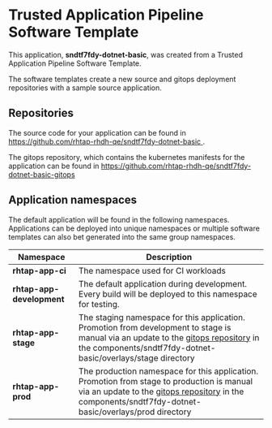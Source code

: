 # Trusted Application Pipeline Software Template

This application, **sndtf7fdy-dotnet-basic**, was created from a Trusted Application Pipeline Software Template.

The software templates create a new source and gitops deployment repositories with a sample source application. 

## Repositories

The source code for your application can be found in [https://github.com/rhtap-rhdh-qe/sndtf7fdy-dotnet-basic ](https://github.com/rhtap-rhdh-qe/sndtf7fdy-dotnet-basic ).
 
The gitops repository, which contains the kubernetes manifests for the application can be found in 
[https://github.com/rhtap-rhdh-qe/sndtf7fdy-dotnet-basic-gitops ](https://github.com/rhtap-rhdh-qe/sndtf7fdy-dotnet-basic-gitops ) 

## Application namespaces 

The default application will be found in the following namespaces. Applications can be deployed into unique namespaces or multiple software templates can also bet generated into the same group namespaces.  

|  Namespace   |  Description   |  
| -------- | -------- |
| **rhtap-app-ci** | The namespace used for CI workloads |
| **rhtap-app-development** | The default application during development. Every build will be deployed to this namespace for testing. |
| **rhtap-app-stage** | The staging namespace for this application. Promotion from development to stage is manual via an update to the [gitops repository](https://github.com/rhtap-rhdh-qe/sndtf7fdy-dotnet-basic-gitops ) in the components/sndtf7fdy-dotnet-basic/overlays/stage directory |
| **rhtap-app-prod** | The production namespace for this application. Promotion from stage to production is manual via an update to the [gitops repository](https://github.com/rhtap-rhdh-qe/sndtf7fdy-dotnet-basic-gitops ) in the components/sndtf7fdy-dotnet-basic/overlays/prod directory |